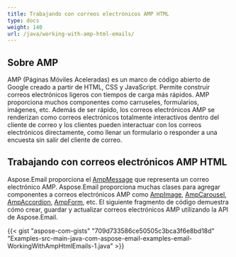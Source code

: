 ```yaml
---
title: Trabajando con correos electrónicos AMP HTML
type: docs
weight: 140
url: /java/working-with-amp-html-emails/
---
```


## **Sobre AMP**

AMP (Páginas Móviles Aceleradas) es un marco de código abierto de Google creado a partir de HTML, CSS y JavaScript. Permite construir correos electrónicos ligeros con tiempos de carga más rápidos. AMP proporciona muchos componentes como carruseles, formularios, imágenes, etc. Además de ser rápido, los correos electrónicos AMP se renderizan como correos electrónicos totalmente interactivos dentro del cliente de correo y los clientes pueden interactuar con los correos electrónicos directamente, como llenar un formulario o responder a una encuesta sin salir del cliente de correo.

## **Trabajando con correos electrónicos AMP HTML**

Aspose.Email proporciona el [AmpMessage](https://apireference.aspose.com/email/java/com.aspose.email/AmpMessage) que representa un correo electrónico AMP. Aspose.Email proporciona muchas clases para agregar componentes a correos electrónicos AMP como [AmpImage](https://apireference.aspose.com/email/java/com.aspose.email/AmpImage), [AmpCarousel](https://apireference.aspose.com/email/java/com.aspose.email/AmpCarousel), [AmpAccordion](https://apireference.aspose.com/email/java/com.aspose.email/AmpAccordion), [AmpForm](https://apireference.aspose.com/email/java/com.aspose.email/AmpForm), etc. El siguiente fragmento de código demuestra cómo crear, guardar y actualizar correos electrónicos AMP utilizando la API de Aspose.Email.

{{< gist "aspose-com-gists" "709d733586ce50505c3bca3f6e8bd18d" "Examples-src-main-java-com-aspose-email-examples-email-WorkingWithAmpHtmlEmails-1.java" >}}

